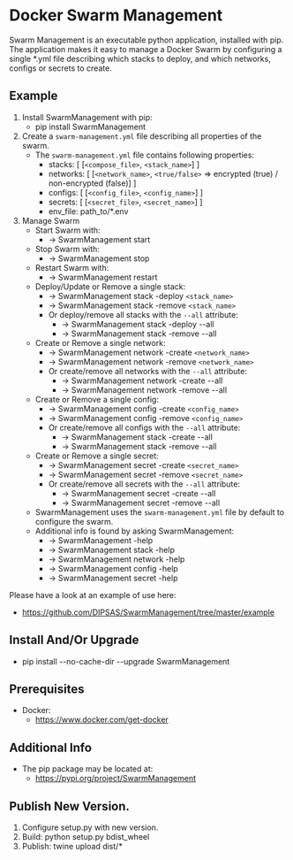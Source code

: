 # Docker Swarm Management
Swarm Management is an executable python application, installed with pip.
The application makes it easy to manage a Docker Swarm by configuring a single *.yml file describing which stacks to deploy, and which networks, configs or secrets to create.

## Example
1. Install SwarmManagement with pip:
    - pip install SwarmManagement
2. Create a `swarm-management.yml` file describing all properties of the swarm.
    - The `swarm-management.yml` file contains following properties:
        - stacks: [ [`<compose_file>`, `<stack_name>`] ]
        - networks: [ [`<network_name>`, `<true/false>` => encrypted (true) / non-encrypted (false)] ]
        - configs: [ [`<config_file>`, `<config_name>`] ]
        - secrets: [ [`<secret_file>`, `<secret_name>`] ]
        - env_file: path_to/*.env
3. Manage Swarm
    - Start Swarm with:
        - -> SwarmManagement start
    - Stop Swarm with:
        - -> SwarmManagement stop
    - Restart Swarm with:
        - -> SwarmManagement restart
    - Deploy/Update or Remove a single stack:
        - -> SwarmManagement stack -deploy `<stack_name>`
        - -> SwarmManagement stack -remove `<stack_name>`
        - Or deploy/remove all stacks with the `--all` attribute:
            - -> SwarmManagement stack -deploy --all
            - -> SwarmManagement stack -remove --all
    - Create or Remove a single network:
        - -> SwarmManagement network -create `<network_name>`
        - -> SwarmManagement network -remove `<network_name>`
        - Or create/remove all networks with the `--all` attribute:
            - -> SwarmManagement network -create --all
            - -> SwarmManagement network -remove --all
    - Create or Remove a single config:
        - -> SwarmManagement config -create `<config_name>`
        - -> SwarmManagement config -remove `<config_name>`
        - Or create/remove all configs with the `--all` attribute:
            - -> SwarmManagement stack -create --all
            - -> SwarmManagement stack -remove --all
    - Create or Remove a single secret:
        - -> SwarmManagement secret -create `<secret_name>`
        - -> SwarmManagement secret -remove `<secret_name>`
        - Or create/remove all secrets with the `--all` attribute:
            - -> SwarmManagement secret -create --all
            - -> SwarmManagement secret -remove --all
    - SwarmManagement uses the `swarm-management.yml` file by default to configure the swarm.
    - Additional info is found by asking SwarmManagement:
        - -> SwarmManagement -help
        - -> SwarmManagement stack -help
        - -> SwarmManagement network -help
        - -> SwarmManagement config -help
        - -> SwarmManagement secret -help

Please have a look at an example of use here:
- https://github.com/DIPSAS/SwarmManagement/tree/master/example

## Install And/Or Upgrade
- pip install --no-cache-dir --upgrade SwarmManagement

## Prerequisites
- Docker:
    - https://www.docker.com/get-docker

## Additional Info
- The pip package may be located at:
    - https://pypi.org/project/SwarmManagement

## Publish New Version.
1. Configure setup.py with new version.
2. Build: python setup.py bdist_wheel
3. Publish: twine upload dist/*